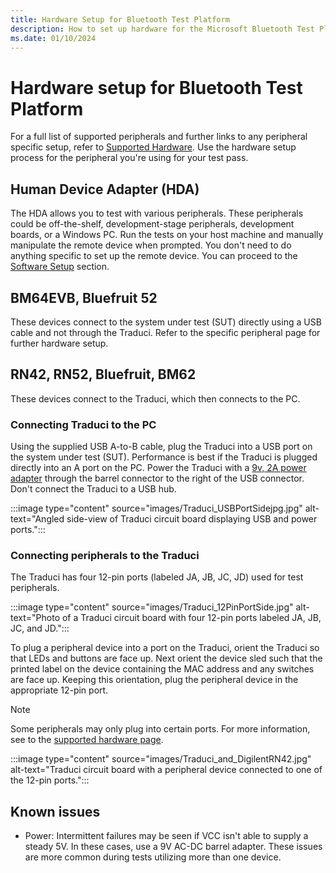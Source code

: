 ```yaml
---
title: Hardware Setup for Bluetooth Test Platform
description: How to set up hardware for the Microsoft Bluetooth Test Platform
ms.date: 01/10/2024
---
```


# Hardware setup for Bluetooth Test Platform

For a full list of supported peripherals and further links to any peripheral specific setup, refer to [Supported Hardware](testing-BTP-hw.md). Use the hardware setup process for the peripheral you're using for your test pass.

## Human Device Adapter (HDA)

The HDA allows you to test with various peripherals. These peripherals could be off-the-shelf, development-stage peripherals, development boards, or a Windows PC. Run the tests on your host machine and manually manipulate the remote device when prompted. You don't need to do anything specific to set up the remote device. You can proceed to the [Software Setup](testing-BTP-setup-software.md) section.

## BM64EVB, Bluefruit 52

These devices connect to the system under test (SUT) directly using a USB cable and not through the Traduci. Refer to the specific peripheral page for further hardware setup.

## RN42, RN52, Bluefruit, BM62

These devices connect to the Traduci, which then connects to the PC.

### Connecting Traduci to the PC

Using the supplied USB A-to-B cable, plug the Traduci into a USB port on the system under test (SUT). Performance is best if the Traduci is plugged directly into an A port on the PC. Power the Traduci with a [9v, 2A power adapter](https://www.digikey.com/product-detail/en/qualtek/QFWB-18-9-US01/Q1181-ND/8260129) through the barrel connector to the right of the USB connector. Don't connect the Traduci to a USB hub.

:::image type="content" source="images/Traduci_USBPortSidejpg.jpg" alt-text="Angled side-view of Traduci circuit board displaying USB and power ports.":::

### Connecting peripherals to the Traduci

The Traduci has four 12-pin ports (labeled JA, JB, JC, JD) used for test peripherals.

:::image type="content" source="images/Traduci_12PinPortSide.jpg" alt-text="Photo of a Traduci circuit board with four 12-pin ports labeled JA, JB, JC, and JD.":::

To plug a peripheral device into a port on the Traduci, orient the Traduci so that LEDs and buttons are face up. Next orient the device sled such that the printed label on the device containing the MAC address and any switches are face up. Keeping this orientation, plug the peripheral device in the appropriate 12-pin port.

> [!NOTE]
> Some peripherals may only plug into certain ports. For more information, see to the [supported hardware page](testing-BTP-hw.md).

:::image type="content" source="images/Traduci_and_DigilentRN42.jpg" alt-text="Traduci circuit board with a peripheral device connected to one of the 12-pin ports.":::

## Known issues

- Power: Intermittent failures may be seen if VCC isn't able to supply a steady 5V. In these cases, use a 9V AC-DC barrel adapter. These issues are more common during tests utilizing more than one device.
